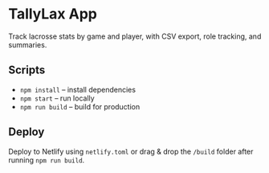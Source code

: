 # TallyLax App

Track lacrosse stats by game and player, with CSV export, role tracking, and summaries.

## Scripts

- `npm install` – install dependencies
- `npm start` – run locally
- `npm run build` – build for production

## Deploy

Deploy to Netlify using `netlify.toml` or drag & drop the `/build` folder after running `npm run build`.
